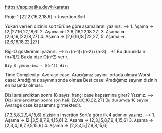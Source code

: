 https://app.patika.dev/hikaratas

Proje 1
[22,27,16,2,18,6] -> Insertion Sort

Yukarı verilen dizinin sort türüne göre aşamalarını yazınız.
 --> 1. Aşama => [2,|27,16,22,18,6]
     2. Aşama => [2,6,|16,22,18,27]
     3. Aşama => [2,6,16,|22,18,27]
     4. Aşama => [2,6,16,18,|22,27]
     5. Aşama => [2,6,16,18,22,|27]

Big-O gösterimini yazınız.
 --> n+(n-1)+(n-2)+(n-3)... +1
    Bu durumda n.(n+1)/2
    Bu da bize O(n^2) verir.

    Big-O gösterimi = O(n^2) dir.

Time Complexity: 
Average case: Aradığımız sayının ortada olması 
Worst case: Aradığımız sayının sonda olması 
Best case: Aradığımız sayının dizinin en başında olması.


Dizi sıralandıktan sonra 18 sayısı hangi case kapsamına girer? Yazınız.
--> Dizi sıralandıktan sonra son hali: [2,6,16,18,22,27]
    Bu durumda 18 sayısı Avarage case kapsamına girmektedir.



[7,3,5,8,2,9,4,15,6] dizisinin Insertion Sort'a göre ilk 4 adımını yazınız.
--> 1. Aşama => [2,|3,5,8,7,9,4,15,6]
    2. Aşama => [2,3,|5,8,7,9,4,15,6]
    3. Aşama => [2,3,4,|8,7,9,5,15,6]
    4. Aşama => [2,3,4,5,|7,9,8,15,6]
